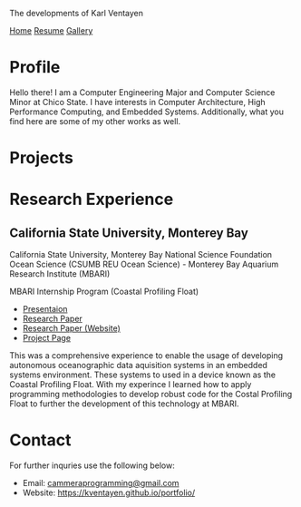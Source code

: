 The developments of Karl Ventayen

[Home](#)
[Resume](resume)
[Gallery](gallery)

# Profile
Hello there! I am a Computer Engineering Major and Computer Science Minor at Chico State. I have interests in Computer Architecture, High Performance Computing, and Embedded Systems. Additionally, what you find here are some of my other works as well.

# Projects

# Research Experience
## California State University, Monterey Bay
California State University, Monterey Bay National Science Foundation Ocean Science (CSUMB REU Ocean Science) - Monterey Bay Aquarium Research Institute (MBARI)

MBARI Internship Program (Coastal Profiling Float)

- [Presentaion](https://vimeo.com/1001218018)
- [Research Paper](https://www.mbari.org/wp-content/uploads/Ventayen_Karl.pdf)
- [Research Paper (Website)](https://www.mbari.org/about/careers/internships/intern-papers/)
- [Project Page](https://www.mbari.org/coastal-profiling-float/)

This was a comprehensive experience to enable the usage of developing autonomous oceanographic data aquisition systems in an embedded systems environment. These systems to used in a device known as the Coastal Profiling Float. With my experince I learned how to apply programming methodologies to develop robust code for the Costal Profiling Float to further the development of this technology at MBARI.

# Contact
For further inquries use the following below:
- Email: cammeraprogramming@gmail.com
- Website: https://kventayen.github.io/portfolio/

